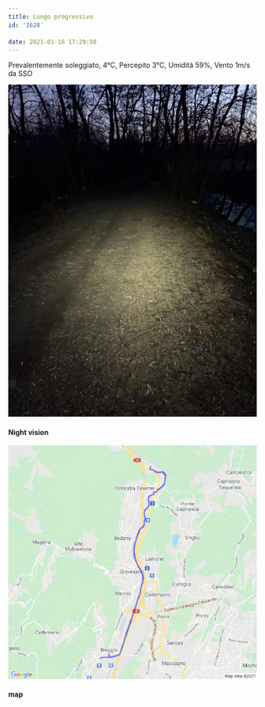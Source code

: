 ```yaml
---
title: Lungo progressivo
id: '1628'

date: 2021-01-16 17:29:50
---
```


Prevalentemente soleggiato, 4°C, Percepito 3°C, Umidità 59%, Vento 1m/s da SSO

![image](/images/2021/08/IMG_3364.jpg)

#### Night vision

![image](/images/2021/08/20210116-activity-map.png)

#### map
